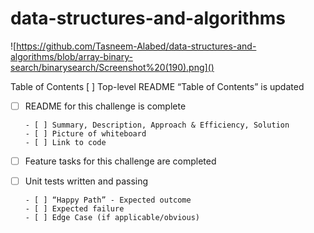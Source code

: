 # data-structures-and-algorithms
![https://github.com/Tasneem-Alabed/data-structures-and-algorithms/blob/array-binary-search/binarysearch/Screenshot%20(190).png]()
   
Table of Contents
 [ ] Top-level README “Table of Contents” is updated
 - [ ] README for this challenge is complete
       
       - [ ] Summary, Description, Approach & Efficiency, Solution
       - [ ] Picture of whiteboard
       - [ ] Link to code
       
 - [ ] Feature tasks for this challenge are completed
 - [ ] Unit tests written and passing
       
       - [ ] “Happy Path” - Expected outcome
       - [ ] Expected failure
       - [ ] Edge Case (if applicable/obvious)
